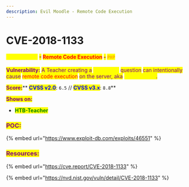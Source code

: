 ```yaml
---
description: Evil Moodle - Remote Code Execution
---
```


# CVE-2018-1133

#### <mark style="color:yellow;">Moodle 3.4.1</mark> <mark style="color:purple;">-</mark> <mark style="color:red;">Remote Code Execution</mark> <mark style="color:purple;">-</mark> <mark style="color:orange;">`PHP`</mark>

<mark style="color:purple;">**Vulnerability:**</mark> <mark style="color:purple;"></mark><mark style="color:purple;">A Teacher creating a</mark> <mark style="color:yellow;">Calculated</mark> <mark style="color:purple;">question</mark> <mark style="color:purple;"></mark><mark style="color:purple;">can intentionally cause</mark> <mark style="color:red;">remote code execution</mark> <mark style="color:purple;">on the server, aka</mark> <mark style="color:yellow;">eval injection</mark><mark style="color:purple;">.</mark>

<mark style="color:purple;">**Score:**</mark>** **<mark style="color:blue;">**CVSS v2.0**</mark><mark style="color:purple;">**:**</mark>** **<mark style="color:yellow;">**`6.5`**</mark>** **<mark style="color:purple;">**//**</mark>** **<mark style="color:blue;">**CVSS v3.x**</mark><mark style="color:purple;">**:**</mark>** **<mark style="color:yellow;">**`8.8`**</mark>

<mark style="color:purple;">**Shows on:**</mark>

* <mark style="color:green;">**HTB-Teacher**</mark>

### <mark style="color:purple;">POC:</mark>

{% embed url="https://www.exploit-db.com/exploits/46551" %}

### <mark style="color:purple;">Resources:</mark>

{% embed url="https://cve.report/CVE-2018-1133" %}

{% embed url="https://nvd.nist.gov/vuln/detail/CVE-2018-1133" %}

